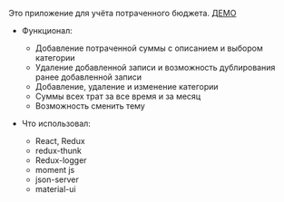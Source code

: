 Это приложение для учёта потраченного бюджета. [ДЕМО](https://fast-badlands-01492.herokuapp.com/categories)
  - Функционал:
      - Добавление потраченной суммы с описанием и выбором категории
      - Удаление добавленной записи и возможность дублирования ранее добавленной записи
      - Добавление, удаление и изменение категории
      - Суммы всех трат за все время и за месяц
      - Возможность сменить тему
  
  - Что использовал:
      - React, Redux
      - redux-thunk
      - Redux-logger
      - moment js
      - json-server
      - material-ui
